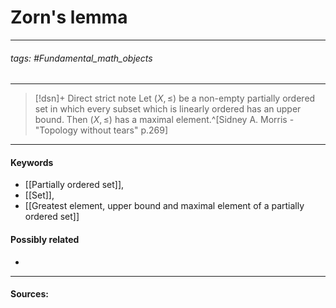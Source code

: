 # Zorn's lemma
***
###### tags: #Fundamental_math_objects 
***
>[!dsn]+ Direct strict note
>Let $(X,\le)$ be a non-empty partially ordered set in which every subset which is linearly ordered has an upper bound. Then $(X,\le)$ has a maximal element.^[Sidney A. Morris - "Topology without tears" p.269]

***
#### Keywords
- [[Partially ordered set]],
- [[Set]],
- [[Greatest element, upper bound and maximal element of a partially ordered set]]
#### Possibly related
- 
***
#### Sources: